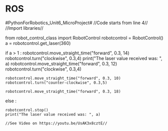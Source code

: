 # ROS
#PythonForRobotics_Unit6_MicroProject#
//Code starts from line 4//
//Import libraries//

from robot_control_class import RobotControl
robotcontrol = RobotControl()
a = robotcontrol.get_laser(360)

if a > 1 :
    robotcontrol.move_straight_time("forward", 0.3, 14)
    robotcontrol.turn("clockwise", 0.3,4)
    print("The laser value received was: ", a)
    robotcontrol.move_straight_time("forward", 0.3, 12)
    robotcontrol.turn("clockwise", 0.3,4)

    robotcontrol.move_straight_time("forward", 0.3, 10)
    robotcontrol.turn("counter-clockwise", 0.3,5)

    robotcontrol.move_straight_time("forward", 0.3, 18)

else :

    robotcontrol.stop()
    print("The laser value received was: ", a)
    
    //See Video on https://youtu.be/UsAK3x8cztE//
